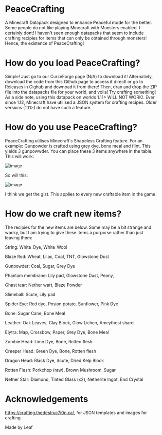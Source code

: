 # PeaceCrafting
A Minecraft Datapack designed to enhance Peaceful mode for the better.
Some people do not like playing Minecraft with Monsters enabled. I certainly dont!
I haven't seen enough datapacks that seem to include crafting recipies for items that can only be obtained through monsters! Hence, the existence of PeaceCrafting!

# How do you load PeaceCrafting?
Simple! Just go to our CurseForge page (N/A) to download it! Alternativly, download the code from this Github page to access it directl or go to Releases in Gighub and downoad it from there! Then, dran and drop the ZIP file into the datapacks file for your world, and voila! Try crafting something! As a side note, using this datapack on worlds 1.11> WILL NOT WORK!. Ever since 1.12, Minecraft have utilised a JSON system for crafting recipes. Older versions (1.11>) do not have such a feature. 

# How do you use PeaceCrafting?
PeaceCrafting utilises Minecraft's Shapeless Crafting feature. For an example: Gunpowder is crafted using grey dye, bone meal and flint. This yields 3 gunpowwder. You can place these 3 items anywhere in the table. This will work:

![image](https://user-images.githubusercontent.com/82317975/145138126-450a586e-119e-47b6-bd51-e12cb8fb422e.png)

So will this:

![image](https://user-images.githubusercontent.com/82317975/145138294-52bd5a00-960d-4f62-b38a-131ef2d1f890.png)

I think we get the gist. This applies to every new craftable item in the game.

# How do we craft new items?
The recipies for the new items are below. Some may be a bit strange and wacky, but I am trying to give these items a purporse rather than just leaving them:

String:
White_Dye,
White_Wool

Blaze Rod:
Wheat,
Lilac,
Coal,
TNT,
Glowstone Dust

Gunpowder:
Coal,
Sugar,
Grey Dye

Phantom membrane:
Lily pad,
Glowstone Dust,
Peony,

Ghast tear:
Nether wart,
Blaze Powder

Slimeball:
Scute,
Lily pad

Spider Eye:
Red dye,
Posion potato,
Sunflower,
Pink Dye
 
Bone:
Sugar Cane,
Bone Meal

Leather:
Oak Leaves,
Clay Block,
Glow Lichen,
Ameythest shard

Elytra:
Map,
Crossbow,
Paper,
Grey Dye,
Bone Meal

Zombie Head:
Lime Dye,
Bone,
Rotten flesh

Creeper Head:
Green Dye,
Bone,
Rotten flesh

Dragon Head:
Black Dye,
Scute,
Dried Kelp Block

Rotten Flesh:
Porkchop (raw),
Brown Mushroom,
Sugar

Nether Star:
Diamond,
Tinted Glass (x2),
Netherite Ingot,
End Crystal

# Acknowledgements
https://crafting.thedestruc7i0n.ca/, for JSON templates and images for crafting

Made by Leaf
